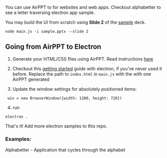 You can use AirPPT to for websites and web apps. Checkout alphabetter to see a letter traversing electron app sample. 

You may build the UI from scratch using **Slide 2** of the [sample](https://github.com/rlingineni/airppt/blob/master/sample.pptx) deck.

```
node main.js -i sample.pptx --slide 2
```

## Going from AirPPT to Electron

1.  Generate your HTML/CSS files using AirPPT. Read instructions [here](https://github.com/rlingineni/airppt)

2.  Checkout this [getting started](https://electronjs.org/docs/tutorial/first-app) guide with electron, if you've never used it before. Replace the path to `index.html` in `main.js` with the with one AirPPT generated

3.  Update the window settings for absolutely positioned items:

```
 win = new BrowserWindow({width: 1200, height: 720})
```

4.  run

```
electron .
```

That's it! Add more electron samples to this repo.

### Examples:

Alphabetter - Application that cycles through the alphabet
